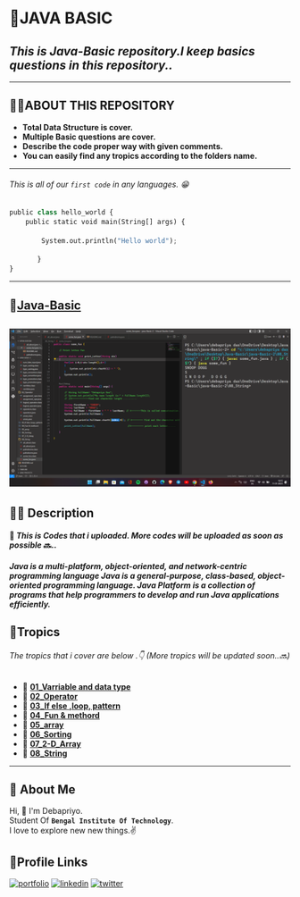 # **📌JAVA BASIC**
## _This is Java-Basic repository.I keep basics questions in this repository.._
---
## **🤷‍♂️ABOUT THIS REPOSITORY**

- **Total Data Structure  is cover.**
- **Multiple Basic questions are cover.**
- **Describe  the code proper way with given comments.**
- **You can easily find any tropics according to the folders name.**
---
###### This is all of our `first code` in any languages. 😁
```python
public class hello_world {
    public static void main(String[] args) {

        System.out.println("Hello world");
       
       }
}
```
---
## 🔗[Java-Basic](https://github.com/debapriyo007/java-Basic/)
## ![Code Screenshot](https://raw.githubusercontent.com/debapriyo007/java-Basic/main/Screenshot%20(15).png)
## 🧑‍💻 Description 
#### 📌 _This is  Codes that i uploaded. More codes will be uploaded as soon as possible_ 🔜..
##### Java is a multi-platform, object-oriented, and network-centric programming language Java is a general-purpose, class-based, object-oriented programming language. Java Platform is a collection of programs that help programmers to develop and run Java applications efficiently.
## 📖**Tropics** 
######  _The tropics that i cover are below .👇 (More tropics will be updated soon..🔜)_
 - 📂 [**01_Varriable and data type**](https://github.com/debapriyo007/java-Basic/tree/main/01_Varriable%20and%20data%20type)
 - 📂 [**02_Operator**](https://github.com/debapriyo007/java-Basic/tree/main/02_Operator)
 - 📂 [**03_If else ,loop, pattern**](https://github.com/debapriyo007/java-Basic/tree/main/03_If%20else%20%2Cloop%2C%20pattern)
 - 📂 [**04_Fun & methord**](https://github.com/debapriyo007/java-Basic/tree/main/04_Fun%20%26%20methord)
 - 📂 [**05_array**](https://github.com/debapriyo007/java-Basic/tree/main/05_array)
 - 📂 [**06_Sorting**](https://github.com/debapriyo007/java-Basic/tree/main/06_Sorting)
 - 📂 [**07_2-D_Array**](https://github.com/debapriyo007/java-Basic/tree/main/07_2-D_Array)
 - 📂 [**08_String**](https://github.com/debapriyo007/java-Basic/tree/main/08_String)
 
  
---
## 🚀 About Me
Hi, 👋 I'm Debapriyo.<br>Student Of <b>``Bengal Institute Of Technology``</b>.<br>I love to explore new new things.✌

## 🔗Profile Links
[![portfolio](https://img.shields.io/badge/my_portfolio-000?style=for-the-badge&logo=ko-fi&logoColor=white)](https://katherineoelsner.com/)
[![linkedin](https://img.shields.io/badge/linkedin-0A66C2?style=for-the-badge&logo=linkedin&logoColor=white)](https://www.linkedin.com/)
[![twitter](https://img.shields.io/badge/twitter-1DA1F2?style=for-the-badge&logo=twitter&logoColor=white)](https://twitter.com/)



